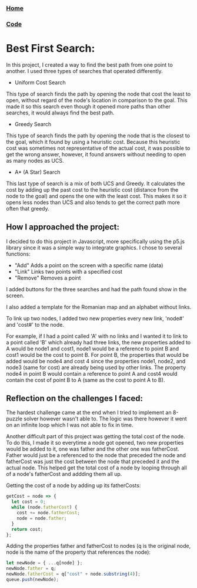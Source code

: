 ### [Home](index.html)

### [Code](https://balta-z-r.github.io/best-first-search)

# Best First Search:

In this project, I created a way to find the best path from one point to another. I used three types of searches that operated differently.

- Uniform Cost Search

This type of search finds the path by opening the node that cost the least to open, without regard of the node's location in comparison to the goal. This made it so this search even though it opened more paths than other searches, it would always find the best path.

- Greedy Search

This type of search finds the path by opening the node that is the closest to the goal, which it found by using a heuristic cost. Because this heuristic cost was sometimes not representative of the actual cost, it was possible to get the wrong answer, however, it found answers without needing to open as many nodes as UCS.

- A\* (A Star) Search

This last type of search is a mix of both UCS and Greedy. It calculates the cost by adding up the past cost to the heuristic cost (distance from the node to the goal) and opens the one with the least cost. This makes it so it opens less nodes than UCS and also tends to get the correct path more often that greedy.

## How I approached the project:

I decided to do this project in Javascript, more specifically using the p5.js library since it was a simple way to integrate graphics.
I chose to several functions:

- "Add" Adds a point on the screen with a specific name (data)
- "Link" Links two points with a specified cost
- "Remove" Removes a point

I added buttons for the three searches and had the path found show in the screen.

I also added a template for the Romanian map and an alphabet without links.

To link up two nodes, I added two new properties every new link, 'node#' and 'cost#' to the node.

For example, if I had a point called 'A' with no links and I wanted it to link to a point called 'B' which already had three links, the new properties added to A would be node1 and cost1, node1 would be a reference to point B and cost1 would be the cost to point B. For point B, the properties that would be added would be node4 and cost 4 since the properties node1, node2, and node3 (same for cost) are already being used by other links. The property node4 in point B would contain a reference to point A and cost4 would contain the cost of point B to A (same as the cost to point A to B).

## Reflection on the challenges I faced:

The hardest challenge came at the end when I tried to implement an 8-puzzle solver however wasn't able to. The logic was there however it went on an infinite loop which I was not able to fix in time.

Another difficult part of this project was getting the total cost of the node. To do this, I made it so everytime a node got opened, two new properties would be added to it, one was father and the other one was fatherCost. Father would just be a referenced to the node that preceded the node and fatherCost was just the cost between the node that preceded it and the actual node. This helped get the total cost of a node by looping through all of a node's fatherCost and addding them all up.

Getting the cost of a node by adding up its fatherCosts:

```js
getCost = node => {
  let cost = 0;
  while (node.fatherCost) {
    cost += node.fatherCost;
    node = node.father;
  }
  return cost;
};
```

Adding the properties father and fatherCost to nodes (q is the original node, node is the name of the property that references the node):

```js
let newNode = { ...q[node] };
newNode.father = q;
newNode.fatherCost = q["cost" + node.substring(4)];
queue.push(newNode);
```
